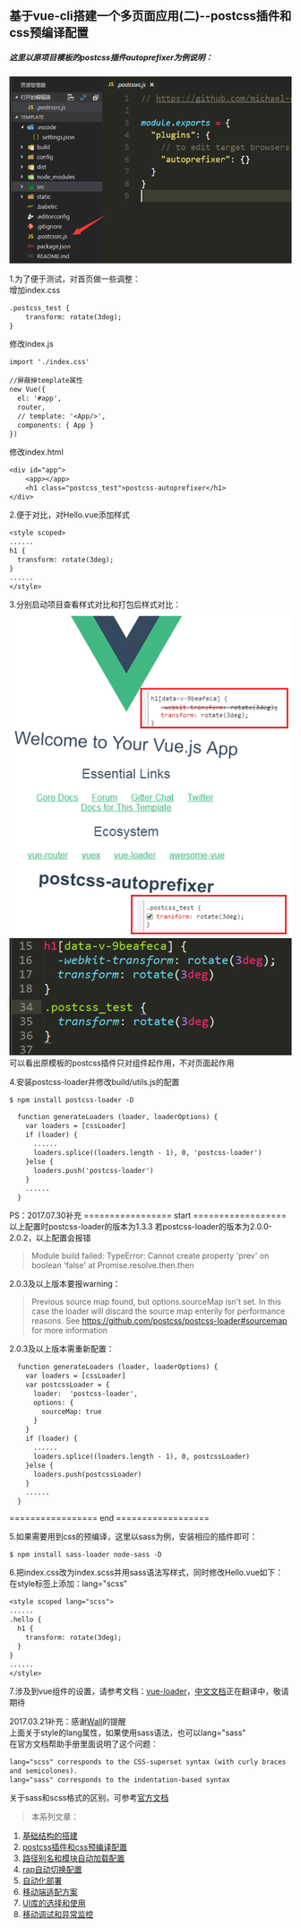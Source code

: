 ## 基于vue-cli搭建一个多页面应用(二)--postcss插件和css预编译配置

##### 这里以原项目模板的postcss插件autoprefixer为例说明：  
![](imgs/06.png)

1.为了便于测试，对首页做一些调整：  
增加index.css
```
.postcss_test {
    transform: rotate(3deg);
}
```

修改index.js
```
import './index.css'

//屏蔽掉template属性
new Vue({
  el: '#app',
  router,
  // template: '<App/>',
  components: { App }
})
```

修改index.html
```
<div id="app">
    <app></app>
    <h1 class="postcss_test">postcss-autoprefixer</h1>
</div>
```

2.便于对比，对Hello.vue添加样式
```
<style scoped>
......
h1 {
  transform: rotate(3deg);
}
......
</style>
```

3.分别启动项目查看样式对比和打包后样式对比：  
![](imgs/04.png)
![](imgs/05.png)  
可以看出原模板的postcss插件只对组件起作用，不对页面起作用

4.安装postcss-loader并修改build/utils.js的配置
```
$ npm install postcss-loader -D
```

```
  function generateLoaders (loader, loaderOptions) {
    var loaders = [cssLoader]
    if (loader) {
      ......
      loaders.splice((loaders.length - 1), 0, 'postcss-loader')
    }else {
      loaders.push('postcss-loader')
    }
    ......
  }
```

PS：2017.07.30补充
================= start ==================  
以上配置时postcss-loader的版本为1.3.3
若postcss-loader的版本为2.0.0-2.0.2，以上配置会报错  
> Module build failed: TypeError: Cannot create property 'prev' on boolean 'false'
at Promise.resolve.then.then  

2.0.3及以上版本要报warning：  
> Previous source map found, but options.sourceMap isn't set.
In this case the loader will discard the source map enterily for performance reasons.
See https://github.com/postcss/postcss-loader#sourcemap for more information  

2.0.3及以上版本需重新配置：
```
  function generateLoaders (loader, loaderOptions) {
    var loaders = [cssLoader]
    var postcssLoader = {
      loader:  'postcss-loader',
      options: {
        sourceMap: true
      }
    }
    if (loader) {
      ......
      loaders.splice((loaders.length - 1), 0, postcssLoader)
    }else {
      loaders.push(postcssLoader)
    }
    ......
  }
```
================= end ==================

5.如果需要用到css的预编译，这里以sass为例，安装相应的插件即可：  
```
$ npm install sass-loader node-sass -D
```

6.把index.css改为index.scss并用sass语法写样式，同时修改Hello.vue如下：  
在style标签上添加：lang="scss"
```
<style scoped lang="scss">
......
.hello {
  h1 {
    transform: rotate(3deg);
  }
}
......
</style>
```

7.涉及到vue组件的设置，请参考文档：[vue-loader](http://vue-loader.vuejs.org/en/)，[中文文档]()正在翻译中，敬请期待

2017.03.21补充：感谢[Wall](https://github.com/WangQiangrong)的提醒  
上面关于style的lang属性，如果使用sass语法，也可以lang="sass"  
在官方文档帮助手册里面说明了这个问题：
```
lang="scss" corresponds to the CSS-superset syntax (with curly braces and semicolones).
lang="sass" corresponds to the indentation-based syntax
```
关于sass和scss格式的区别，可参考[官方文档](http://sass-lang.com/documentation/file.SASS_REFERENCE.html#syntax)


> 本系列文章：

1. <a href="https://github.com/tonyfree/blog/issues/1" target="_blank">基础结构的搭建</a>
2. <a href="https://github.com/tonyfree/blog/issues/2" target="_blank">postcss插件和css预编译配置</a>
3. <a href="https://github.com/tonyfree/blog/issues/3" target="_blank">路径别名和模块自动加载配置</a>
4. <a href="https://github.com/tonyfree/blog/issues/4" target="_blank">rap自动切换配置</a>
5. <a href="https://github.com/tonyfree/blog/issues/5" target="_blank">自动化部署</a>
6. <a href="https://github.com/tonyfree/blog/issues/6" target="_blank">移动端适配方案</a>
7. <a href="https://github.com/tonyfree/blog/issues/7" target="_blank">UI库的选择和使用</a>
8. <a href="https://github.com/tonyfree/blog/issues/8" target="_blank">移动调试和异常监控</a>